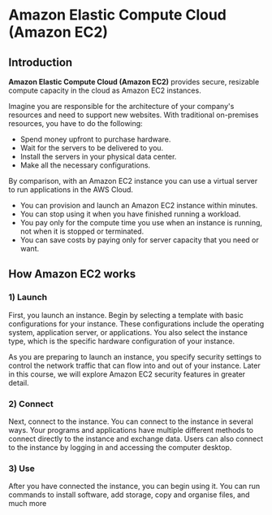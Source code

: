 # Amazon Elastic Compute Cloud (Amazon EC2)

## Introduction

**Amazon Elastic Compute Cloud (Amazon EC2)** provides secure, resizable compute capacity in the cloud as Amazon EC2 instances.

Imagine you are responsible for the architecture of your company's resources and need to support new websites. With traditional on-premises resources, you have to do the following:

-   Spend money upfront to purchase hardware.
-   Wait for the servers to be delivered to you.
-   Install the servers in your physical data center.
-   Make all the necessary configurations.

By comparison, with an Amazon EC2 instance you can use a virtual server to run applications in the AWS Cloud.

-   You can provision and launch an Amazon EC2 instance within minutes.
-   You can stop using it when you have finished running a workload.
-   You pay only for the compute time you use when an instance is running, not when it is stopped or terminated.
-   You can save costs by paying only for server capacity that you need or want.

## How Amazon EC2 works

### 1) Launch

First, you launch an instance. Begin by selecting a template with basic configurations for your
instance. These configurations include the operating system, application server, or
applications. You also select the instance type, which is the specific hardware configuration of
your instance.

As you are preparing to launch an instance, you specify security settings to control the network
traffic that can flow into and out of your instance. Later in this course, we will explore
Amazon EC2 security features in greater detail.

### 2) Connect

Next, connect to the instance. You can connect to the instance in several ways. Your programs
and applications have multiple different methods to connect directly to the instance and
exchange data. Users can also connect to the instance by logging in and accessing the
computer desktop.

### 3) Use

After you have connected the instance, you can begin using it. You can run commands to install software, add storage, copy and organise files, and much more
